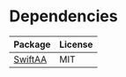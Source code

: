 # Dependencies

| Package | License |
|---------|---------|
| [SwiftAA](https://github.com/onekiloparsec/SwiftAA) | MIT |

